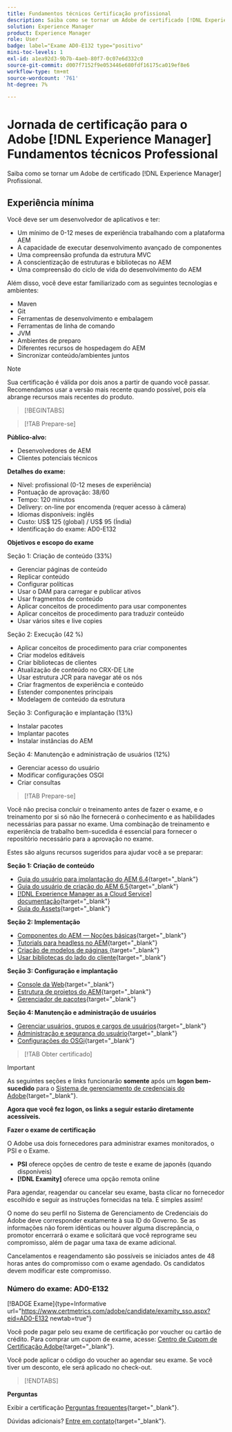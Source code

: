 ```yaml
---
title: Fundamentos técnicos Certificação profissional
description: Saiba como se tornar um Adobe de certificado [!DNL Experience Manager] Profissional.
solution: Experience Manager
product: Experience Manager
role: User
badge: label="Exame AD0-E132 type="positivo"
mini-toc-levels: 1
exl-id: a1ea92d3-9b7b-4aeb-80f7-0c07e6d332c0
source-git-commit: d007f7152f9e053446e680fdf16175ca019ef8e6
workflow-type: tm+mt
source-wordcount: '761'
ht-degree: 7%

---
```


# Jornada de certificação para o Adobe [!DNL Experience Manager] Fundamentos técnicos Professional

Saiba como se tornar um Adobe de certificado [!DNL Experience Manager] Profissional.

## Experiência mínima

Você deve ser um desenvolvedor de aplicativos e ter:

* Um mínimo de 0-12 meses de experiência trabalhando com a plataforma AEM
* A capacidade de executar desenvolvimento avançado de componentes
* Uma compreensão profunda da estrutura MVC
* A conscientização de estruturas e bibliotecas no AEM
* Uma compreensão do ciclo de vida do desenvolvimento do AEM

Além disso, você deve estar familiarizado com as seguintes tecnologias e ambientes:

* Maven
* Git
* Ferramentas de desenvolvimento e embalagem
* Ferramentas de linha de comando
* JVM
* Ambientes de preparo
* Diferentes recursos de hospedagem do AEM
* Sincronizar conteúdo/ambientes juntos

>[!NOTE]
>
>Sua certificação é válida por dois anos a partir de quando você passar. Recomendamos usar a versão mais recente quando possível, pois ela abrange recursos mais recentes do produto.

>[!BEGINTABS]

>[!TAB Prepare-se]

**Público-alvo:**

* Desenvolvedores de AEM
* Clientes potenciais técnicos

**Detalhes do exame:**

* Nível: profissional (0-12 meses de experiência)
* Pontuação de aprovação: 38/60
* Tempo: 120 minutos
* Delivery: on-line por encomenda (requer acesso à câmera)
* Idiomas disponíveis: inglês
* Custo: US$ 125 (global) / US$ 95 (Índia)
* Identificação do exame: AD0-E132

**Objetivos e escopo do exame**

Seção 1: Criação de conteúdo (33%)

* Gerenciar páginas de conteúdo
* Replicar conteúdo
* Configurar políticas
* Usar o DAM para carregar e publicar ativos
* Usar fragmentos de conteúdo
* Aplicar conceitos de procedimento para usar componentes
* Aplicar conceitos de procedimento para traduzir conteúdo
* Usar vários sites e live copies

Seção 2: Execução (42 %)

* Aplicar conceitos de procedimento para criar componentes
* Criar modelos editáveis
* Criar bibliotecas de clientes
* Atualização de conteúdo no CRX-DE Lite
* Usar estrutura JCR para navegar até os nós
* Criar fragmentos de experiência e conteúdo
* Estender componentes principais
* Modelagem de conteúdo da estrutura

Seção 3: Configuração e implantação (13%)

* Instalar pacotes
* Implantar pacotes
* Instalar instâncias do AEM

Seção 4: Manutenção e administração de usuários (12%)

* Gerenciar acesso do usuário
* Modificar configurações OSGI
* Criar consultas

>[!TAB Prepare-se]

Você não precisa concluir o treinamento antes de fazer o exame, e o treinamento por si só não lhe fornecerá o conhecimento e as habilidades necessárias para passar no exame. Uma combinação de treinamento e experiência de trabalho bem-sucedida é essencial para fornecer o repositório necessário para a aprovação no exame.

Estes são alguns recursos sugeridos para ajudar você a se preparar:

**Seção 1: Criação de conteúdo**


* [Guia do usuário para implantação do AEM 6.4](https://experienceleague.adobe.com/docs/experience-manager-64/deploying/home.html?lang=pt-BR){target="_blank"}
* [Guia do usuário de criação do AEM 6.5](https://experienceleague.adobe.com/docs/experience-manager-65/authoring/home.html?lang=en){target="_blank"}
* [[!DNL Experience Manager as a Cloud Service] documentação](https://experienceleague.adobe.com/docs/experience-manager-cloud-service/content/home.html?lang=pt-BR){target="_blank"}
* [Guia do Assets](https://experienceleague.adobe.com/docs/experience-manager-65/assets/home.html?lang=en){target="_blank"}

**Seção 2: Implementação**

* [Componentes do AEM — Noções básicas](https://experienceleague.adobe.com/docs/experience-manager-65/developing/components/components-basics.html?lang=en){target="_blank"}
* [Tutorials para headless no AEM](https://experienceleague.adobe.com/docs/experience-manager-learn/getting-started-with-aem-headless/overview.html?lang=pt-BR){target="_blank"}
* [Criação de modelos de páginas  ](https://experienceleague.adobe.com/docs/experience-manager-65/authoring/siteandpage/templates.html?lang=en#creating-and-managing-templates){target="_blank"}
* [Usar bibliotecas do lado do cliente](https://experienceleague.adobe.com/docs/experience-manager-65/developing/introduction/clientlibs.html?lang=en){target="_blank"}

**Seção 3: Configuração e implantação**

* [Console da Web](https://experienceleague.adobe.com/docs/experience-manager-65/deploying/configuring/web-console.html?lang=en){target="_blank"}
* [Estrutura de projetos do AEM](https://experienceleague.adobe.com/docs/experience-manager-cloud-service/content/implementing/developing/aem-project-content-package-structure.html?lang=en#embedding-3rd-party-packages){target="_blank"}
* [Gerenciador de pacotes](https://experienceleague.adobe.com/docs/experience-manager-65/administering/contentmanagement/package-manager.html?lang=en#what-are-packages){target="_blank"}

**Seção 4: Manutenção e administração de usuários**

* [Gerenciar usuários, grupos e cargos de usuários](https://experienceleague.adobe.com/docs/experience-manager-brand-portal/using/admin-tools/brand-portal-adding-users.html?lang=en#add-a-user){target="_blank"}
* [Administração e segurança do usuário](https://experienceleague.adobe.com/docs/experience-manager-65/administering/security/security.html?lang=en){target="_blank"}
* [Configurações do OSGi](https://experienceleague.adobe.com/docs/experience-manager-65/deploying/configuring/osgi-configuration-settings.html?lang=en){target="_blank"}

>[!TAB Obter certificado]

>[!IMPORTANT]
>
>As seguintes seções e links funcionarão **somente**  após um **logon bem-sucedido** para o [Sistema de gerenciamento de credenciais do Adobe](http://www.certmetrics.com/adobe){target="_blank"}.

**Agora que você fez logon, os links a seguir estarão diretamente acessíveis.**

**Fazer o exame de certificação**

O Adobe usa dois fornecedores para administrar exames monitorados, o PSI e o Exame.

* **PSI** oferece opções de centro de teste e exame de japonês (quando disponíveis)
* **[!DNL Examity]** oferece uma opção remota online

Para agendar, reagendar ou cancelar seu exame, basta clicar no fornecedor escolhido e seguir as instruções fornecidas na tela. É simples assim!

O nome do seu perfil no Sistema de Gerenciamento de Credenciais do Adobe deve corresponder exatamente à sua ID do Governo. Se as informações não forem idênticas ou houver alguma discrepância, o promotor encerrará o exame e solicitará que você reprograme seu compromisso, além de pagar uma taxa de exame adicional.

Cancelamentos e reagendamento são possíveis se iniciados antes de 48 horas antes do compromisso com o exame agendado. Os candidatos devem modificar este compromisso.

### Número do exame: AD0-E132

[!BADGE Exame]{type=Informative url="https://www.certmetrics.com/adobe/candidate/examity_sso.aspx?eid=AD0-E132 newtab=true"}

Você pode pagar pelo seu exame de certificação por voucher ou cartão de crédito. Para comprar um cupom de exame, acesse: [Centro de Cupom de Certificação Adobe](https://market.xvoucher.com/adobe/global){target="_blank"}.

Você pode aplicar o código do voucher ao agendar seu exame. Se você tiver um desconto, ele será aplicado no check-out.

>[!ENDTABS]

**Perguntas**

Exibir a certificação [Perguntas frequentes](https://experienceleague.adobe.com/docs/certification/certification/faq.html?lang=en){target="_blank"}.

Dúvidas adicionais? [Entre em contato](mailto:certif@adobe.com){target="_blank"}.
